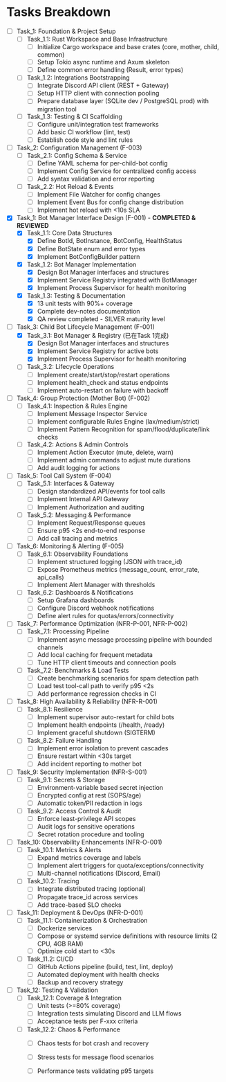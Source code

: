 # Tasks Breakdown

- [ ] Task_1: Foundation & Project Setup
  - [ ] Task_1.1: Rust Workspace and Base Infrastructure
    - [ ] Initialize Cargo workspace and base crates (core, mother, child, common)
    - [ ] Setup Tokio async runtime and Axum skeleton
    - [ ] Define common error handling (Result, error types)
  - [ ] Task_1.2: Integrations Bootstrapping
    - [ ] Integrate Discord API client (REST + Gateway)
    - [ ] Setup HTTP client with connection pooling
    - [ ] Prepare database layer (SQLite dev / PostgreSQL prod) with migration tool
  - [ ] Task_1.3: Testing & CI Scaffolding
    - [ ] Configure unit/integration test frameworks
    - [ ] Add basic CI workflow (lint, test)
    - [ ] Establish code style and lint rules

- [ ] Task_2: Configuration Management (F-003)
  - [ ] Task_2.1: Config Schema & Service
    - [ ] Define YAML schema for per-child-bot config
    - [ ] Implement Config Service for centralized config access
    - [ ] Add syntax validation and error reporting
  - [ ] Task_2.2: Hot Reload & Events
    - [ ] Implement File Watcher for config changes
    - [ ] Implement Event Bus for config change distribution
    - [ ] Implement hot reload with <10s SLA

- [x] Task_1: Bot Manager Interface Design (F-001) - **COMPLETED & REVIEWED**
  - [x] Task_1.1: Core Data Structures
    - [x] Define BotId, BotInstance, BotConfig, HealthStatus
    - [x] Define BotState enum and error types
    - [x] Implement BotConfigBuilder pattern
  - [x] Task_1.2: Bot Manager Implementation  
    - [x] Design Bot Manager interfaces and structures
    - [x] Implement Service Registry integrated with BotManager
    - [x] Implement Process Supervisor for health monitoring
  - [x] Task_1.3: Testing & Documentation
    - [x] 13 unit tests with 90%+ coverage
    - [x] Complete dev-notes documentation
    - [x] QA review completed - SILVER maturity level

- [ ] Task_3: Child Bot Lifecycle Management (F-001)
  - [x] Task_3.1: Bot Manager & Registry (已在Task 1完成)
    - [x] Design Bot Manager interfaces and structures
    - [x] Implement Service Registry for active bots  
    - [x] Implement Process Supervisor for health monitoring
  - [ ] Task_3.2: Lifecycle Operations
    - [ ] Implement create/start/stop/restart operations
    - [ ] Implement health_check and status endpoints
    - [ ] Implement auto-restart on failure with backoff

- [ ] Task_4: Group Protection (Mother Bot) (F-002)
  - [ ] Task_4.1: Inspection & Rules Engine
    - [ ] Implement Message Inspector Service
    - [ ] Implement configurable Rules Engine (lax/medium/strict)
    - [ ] Implement Pattern Recognition for spam/flood/duplicate/link checks
  - [ ] Task_4.2: Actions & Admin Controls
    - [ ] Implement Action Executor (mute, delete, warn)
    - [ ] Implement admin commands to adjust mute durations
    - [ ] Add audit logging for actions

- [ ] Task_5: Tool Call System (F-004)
  - [ ] Task_5.1: Interfaces & Gateway
    - [ ] Design standardized API/events for tool calls
    - [ ] Implement Internal API Gateway
    - [ ] Implement Authorization and auditing
  - [ ] Task_5.2: Messaging & Performance
    - [ ] Implement Request/Response queues
    - [ ] Ensure p95 <2s end-to-end response
    - [ ] Add call tracing and metrics

- [ ] Task_6: Monitoring & Alerting (F-005)
  - [ ] Task_6.1: Observability Foundations
    - [ ] Implement structured logging (JSON with trace_id)
    - [ ] Expose Prometheus metrics (message_count, error_rate, api_calls)
    - [ ] Implement Alert Manager with thresholds
  - [ ] Task_6.2: Dashboards & Notifications
    - [ ] Setup Grafana dashboards
    - [ ] Configure Discord webhook notifications
    - [ ] Define alert rules for quotas/errors/connectivity

- [ ] Task_7: Performance Optimization (NFR-P-001, NFR-P-002)
  - [ ] Task_7.1: Processing Pipeline
    - [ ] Implement async message processing pipeline with bounded channels
    - [ ] Add local caching for frequent metadata
    - [ ] Tune HTTP client timeouts and connection pools
  - [ ] Task_7.2: Benchmarks & Load Tests
    - [ ] Create benchmarking scenarios for spam detection path
    - [ ] Load test tool-call path to verify p95 <2s
    - [ ] Add performance regression checks in CI

- [ ] Task_8: High Availability & Reliability (NFR-R-001)
  - [ ] Task_8.1: Resilience
    - [ ] Implement supervisor auto-restart for child bots
    - [ ] Implement health endpoints (/health, /ready)
    - [ ] Implement graceful shutdown (SIGTERM)
  - [ ] Task_8.2: Failure Handling
    - [ ] Implement error isolation to prevent cascades
    - [ ] Ensure restart within <30s target
    - [ ] Add incident reporting to mother bot

- [ ] Task_9: Security Implementation (NFR-S-001)
  - [ ] Task_9.1: Secrets & Storage
    - [ ] Environment-variable based secret injection
    - [ ] Encrypted config at rest (SOPS/age)
    - [ ] Automatic token/PII redaction in logs
  - [ ] Task_9.2: Access Control & Audit
    - [ ] Enforce least-privilege API scopes
    - [ ] Audit logs for sensitive operations
    - [ ] Secret rotation procedure and tooling

- [ ] Task_10: Observability Enhancements (NFR-O-001)
  - [ ] Task_10.1: Metrics & Alerts
    - [ ] Expand metrics coverage and labels
    - [ ] Implement alert triggers for quota/exceptions/connectivity
    - [ ] Multi-channel notifications (Discord, Email)
  - [ ] Task_10.2: Tracing
    - [ ] Integrate distributed tracing (optional)
    - [ ] Propagate trace_id across services
    - [ ] Add trace-based SLO checks

- [ ] Task_11: Deployment & DevOps (NFR-D-001)
  - [ ] Task_11.1: Containerization & Orchestration
    - [ ] Dockerize services
    - [ ] Compose or systemd service definitions with resource limits (2 CPU, 4GB RAM)
    - [ ] Optimize cold start to <30s
  - [ ] Task_11.2: CI/CD
    - [ ] GitHub Actions pipeline (build, test, lint, deploy)
    - [ ] Automated deployment with health checks
    - [ ] Backup and recovery strategy

- [ ] Task_12: Testing & Validation
  - [ ] Task_12.1: Coverage & Integration
    - [ ] Unit tests (>=80% coverage)
    - [ ] Integration tests simulating Discord and LLM flows
    - [ ] Acceptance tests per F-xxx criteria
  - [ ] Task_12.2: Chaos & Performance
    - [ ] Chaos tests for bot crash and recovery
    - [ ] Stress tests for message flood scenarios
    - [ ] Performance tests validating p95 targets

